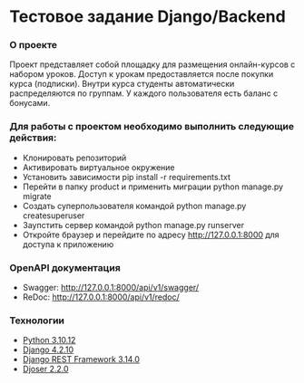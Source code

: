 
# Тестовое задание Django/Backend

### О проекте
Проект представляет собой площадку для размещения онлайн-курсов с набором уроков. Доступ к урокам предоставляется после покупки курса (подписки). Внутри курса студенты автоматически распределяются по группам. У каждого пользователя есть баланс с бонусами.

### Для работы с проектом необходимо выполнить следующие действия:
- Клонировать репозиторий
- Активировать виртуальное окружение
- Установить зависимости pip install -r requirements.txt
- Перейти в папку product и применить миграции python manage.py migrate
- Создать суперпользователя командой python manage.py createsuperuser
- Заупстить сервер командой python manage.py runserver
- Откройте браузер и перейдите по адресу http://127.0.0.1:8000 для доступа к приложению

### __OpenAPI документация__
* Swagger: http://127.0.0.1:8000/api/v1/swagger/
* ReDoc: http://127.0.0.1:8000/api/v1/redoc/

### __Технологии__
* [Python 3.10.12](https://www.python.org/doc/)
* [Django 4.2.10](https://docs.djangoproject.com/en/4.2/)
* [Django REST Framework  3.14.0](https://www.django-rest-framework.org/)
* [Djoser  2.2.0](https://djoser.readthedocs.io/en/latest/getting_started.html)
